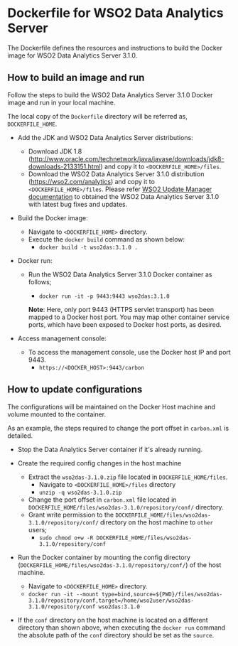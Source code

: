 # Dockerfile for WSO2 Data Analytics Server #

The Dockerfile defines the resources and instructions to build the Docker image for WSO2 Data Analytics Server 3.1.0.

## How to build an image and run

 Follow the steps to build the WSO2 Data Analytics Server 3.1.0 Docker image and run in your local machine.
 
 The local copy of the `Dockerfile` directory will be referred as, `DOCKERFILE_HOME`.
 
 * Add the JDK and WSO2 Data Analytics Server distributions:
     - Download JDK 1.8 (http://www.oracle.com/technetwork/java/javase/downloads/jdk8-downloads-2133151.html) and copy it to `<DOCKERFILE_HOME>/files`.
     - Download the WSO2 Data Analytics Server 3.1.0 distribution (https://wso2.com/analytics) and copy it to `<DOCKERFILE_HOME>/files`.
   Please refer [WSO2 Update Manager documentation](https://docs.wso2.com/display/ADMIN44x/Updating+WSO2+Products) to obtained the WSO2 Data Analytics Server 3.1.0
   with latest bug fixes and updates.
 
 * Build the Docker image:
     - Navigate to `<DOCKERFILE_HOME>` directory.
     - Execute the `docker build` command as shown below:
         + `docker build -t wso2das:3.1.0 .`
 
 * Docker run:
     - Run the WSO2 Data Analytics Server 3.1.0 Docker container as follows;
         + `docker run -it -p 9443:9443 wso2das:3.1.0`
         
       **Note**: Here, only port 9443 (HTTPS servlet transport) has been mapped to a Docker host port.
       You may map other container service ports, which have been exposed to Docker host ports, as desired.
 
 * Access management console:
     -  To access the management console, use the Docker host IP and port 9443.
         + `https://<DOCKER_HOST>:9443/carbon`

## How to update configurations

The configurations will be maintained on the Docker Host machine and volume mounted to the container.

As an example, the steps required to change the port offset in `carbon.xml` is detailed.

* Stop the Data Analytics Server container if it's already running.

* Create the required config changes in the host machine
    - Extract the `wso2das-3.1.0.zip` file located in `DOCKERFILE_HOME/files`.
        + Navigate to `<DOCKERFILE_HOME>/files` directory
        + `unzip -q wso2das-3.1.0.zip`
    - Change the port offset in `carbon.xml` file located in `DOCKERFILE_HOME/files/wso2das-3.1.0/repository/conf/` directory.
    - Grant write permission to the `DOCKERFILE_HOME/files/wso2das-3.1.0/repository/conf/` directory on the host machine to `other` users;
        + `sudo chmod o+w -R DOCKERFILE_HOME/files/wso2das-3.1.0/repository/conf`

* Run the Docker container by mounting the config directory (`DOCKERFILE_HOME/files/wso2das-3.1.0/repository/conf/`) of the host machine.
    - Navigate to `<DOCKERFILE_HOME>` directory.
    - `docker run -it --mount type=bind,source=${PWD}/files/wso2das-3.1.0/repository/conf,target=/home/wso2user/wso2das-3.1.0/repository/conf wso2das:3.1.0`

* If the `conf` directory on the host machine is located on a different directory than shown above, when executing the `docker run`
command the absolute path of the `conf` directory should be set as the `source`.
